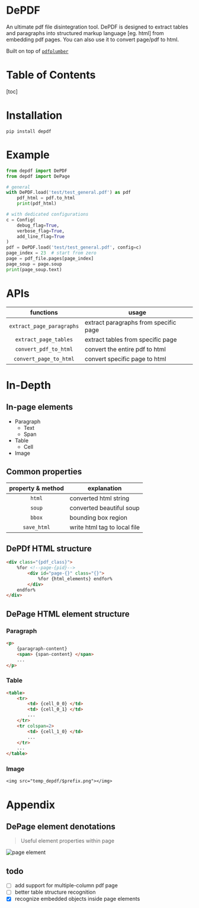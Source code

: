 # DePDF

An ultimate pdf file disintegration tool. DePDF is designed to extract tables and paragraphs into structured markup language [eg. html] from embedding pdf pages. You can also use it to convert page/pdf to html.

Built on top of [`pdfplumber`](https://github.com/jsvine/pdfplumber)

# Table of Contents
[toc]


# Installation
`pip install depdf`

# Example
```python
from depdf import DePDF
from depdf import DePage

# general
with DePDF.load('test/test_general.pdf') as pdf
    pdf_html = pdf.to_html
    print(pdf_html)

# with dedicated configurations
c = Config(
    debug_flag=True,
    verbose_flag=True,
    add_line_flag=True
)
pdf = DePDF.load('test/test_general.pdf', config=c)
page_index = 23  # start from zero
page = pdf_file.pages[page_index]
page_soup = page.soup
print(page_soup.text)
```


# APIs
| **functions** | usage |
|:---:|---|
| `extract_page_paragraphs` | extract paragraphs from specific page |
| `extract_page_tables` | extract tables from specific page |
| `convert_pdf_to_html` | convert the entire pdf to html | 
| `convert_page_to_html` | convert specific page to html | 


# In-Depth

## In-page elements
* Paragraph
    + Text
    + Span
* Table
    + Cell
* Image

## Common properties
| **property & method** | explanation |
|:---:|---|
| `html` | converted html string |
| `soup` | converted beautiful soup |
| `bbox` | bounding box region | 
| `save_html` | write html tag to local file| 

## DePDf HTML structure
```html
<div class="{pdf_class}">
    %for <!--page-{pid}-->
        <div id="page-{}" class="{}">
            %for {html_elements} endfor%
        </div>
    endfor%
</div>
```

## DePage HTML element structure

### Paragraph
```html
<p>
    {paragraph-content}
    <span> {span-content} </span>
    ... 
</p>
```

### Table
```html
<table>
    <tr>
        <td> {cell_0_0} </td>
        <td> {cell_0_1} </td>
        ...
    </tr>
    <tr colspan=2>
        <td> {cell_1_0} </td>
        ...
    </tr>
    ...
</table>
```

### Image
```
<img src="temp_depdf/$prefix.png"></img>
```
# Appendix

## DePage element denotations
> Useful element properties within page

![page element](annotations.jpg)

## todo

* [ ] add support for multiple-column pdf page
* [ ] better table structure recognition
* [x] recognize embedded objects inside page elements